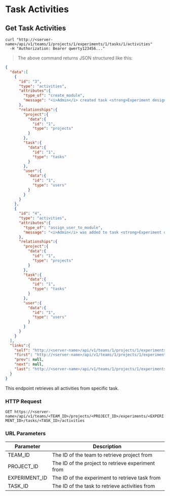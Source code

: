 # Task Activities

## Get Task Activities

```shell
curl "http://<server-name>/api/v1/teams/1/projects/1/experiments/1/tasks/1/activities"
  -H "Authorization: Bearer qwerty123456..."
```

> The above command returns JSON structured like this:

```json
{
  "data":[
    {
      "id": "3",
      "type": "activities",
      "attributes":{
        "type_of": "create_module",
        "message": "<i>Admin</i> created task <strong>Experiment design</strong>."
      },
      "relationships":{
        "project":{
          "data":{
            "id": "1",
            "type": "projects"
          }
        },
        "task":{
          "data":{
            "id": "1",
            "type": "tasks"
          }
        },
        "user":{
          "data":{
            "id": "1",
            "type": "users"
          }
        }
      }
    },
    {
      "id": "4",
      "type": "activities",
      "attributes":{
        "type_of": "assign_user_to_module",
        "message": "<i>Admin</i> was added to task <strong>Experiment design</strong> by <i>Admin</i>."
      },
      "relationships":{
        "project":{
          "data":{
            "id": "1",
            "type": "projects"
          }
        },
        "task":{
          "data":{
            "id": "1",
            "type": "tasks"
          }
        },
        "user":{
          "data":{
            "id": "1",
            "type": "users"
          }
        }
      }
    }
  ],
  "links":{
    "self": "http://<server-name>/api/v1/teams/1/projects/1/experiments/1/tasks/1/activities?page%5Bnumber%5D=1&page%5Bsize%5D=10",
    "first": "http://<server-name>/api/v1/teams/1/projects/1/experiments/1/tasks/1/activities?page%5Bnumber%5D=1&page%5Bsize%5D=10",
    "prev": null,
    "next": null,
    "last": "http://<server-name>/api/v1/teams/1/projects/1/experiments/1/tasks/1/activities?page%5Bnumber%5D=1&page%5Bsize%5D=10"
  }
}
```

This endpoint retrieves all activities from specific task.

### HTTP Request

`GET https://<server-name>/api/v1/teams/<TEAM_ID>/projects/<PROJECT_ID>/experiments/<EXPERIMENT_ID>/tasks/<TASK_ID>/activities`

### URL Parameters

Parameter | Description
--------- | -----------
TEAM_ID | The ID of the team to retrieve project from
PROJECT_ID | The ID of the project to retrieve experiment from
EXPERIMENT_ID | The ID of the experiment to retrieve task from
TASK_ID | The ID of the task to retrieve activities from
